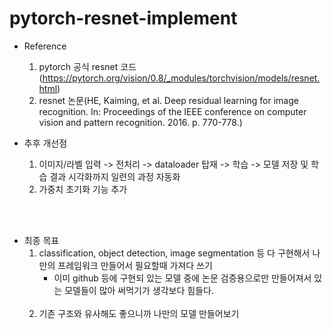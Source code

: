 # pytorch-resnet-implement

- Reference
    1. pytorch 공식 resnet 코드(https://pytorch.org/vision/0.8/_modules/torchvision/models/resnet.html)
    2. resnet 논문(HE, Kaiming, et al. Deep residual learning for image recognition. In: Proceedings of the IEEE conference on computer vision and pattern recognition. 2016. p. 770-778.)

- 추후 개선점
    1. 이미지/라벨 입력 -> 전처리 -> dataloader 탑재 -> 학습 -> 모델 저장 및 학습 결과 시각화까지 일련의 과정 자동화
    2. 가중치 초기화 기능 추가

<br><br>
- 최종 목표
    1. classification, object detection, image segmentation 등 다 구현해서 나만의 프레임워크 만들어서 필요할때 가져다 쓰기
       - 이미 github 등에 구현되 있는 모델 중에 논문 검증용으로만 만들어져서 있는 모델들이 많아 써먹기가 생각보다 힘들다.
    <br><br>
    2. 기존 구조와 유사해도 좋으니까 나만의 모델 만들어보기
